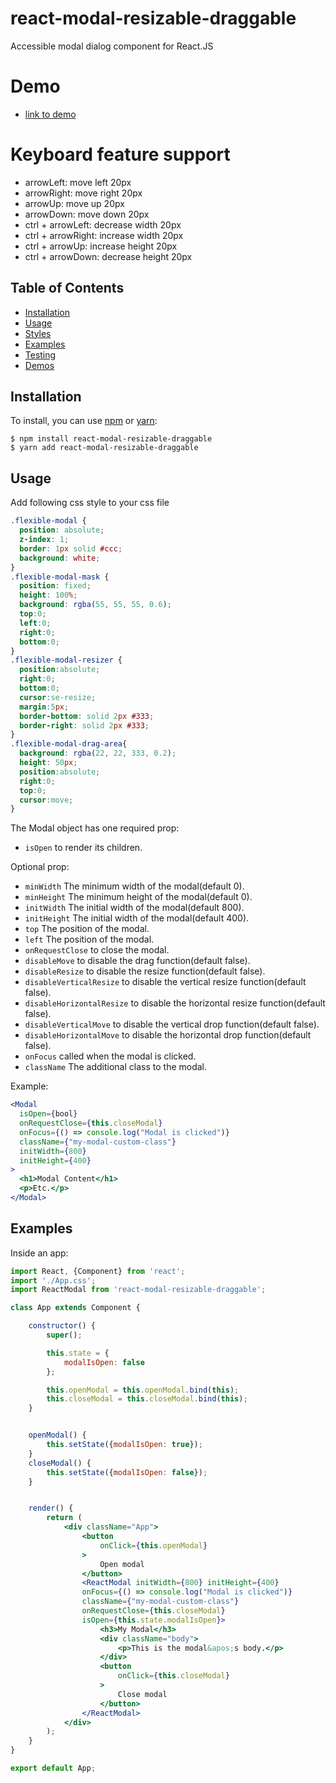 # react-modal-resizable-draggable

Accessible modal dialog component for React.JS

# Demo
* [link to demo](https://wwan5803.github.io/react-modal-resizable-draggable/)

# Keyboard feature support
* arrowLeft: move left 20px
* arrowRight: move right 20px
* arrowUp: move up 20px
* arrowDown: move down 20px
* ctrl + arrowLeft: decrease width 20px
* ctrl + arrowRight: increase width 20px
* ctrl + arrowUp: increase height 20px
* ctrl + arrowDown: decrease height 20px

## Table of Contents

* [Installation](#installation)
* [Usage](#usage)
* [Styles](#styles)
* [Examples](#examples)
* [Testing](#testing)
* [Demos](#demos)

## Installation

To install, you can use [npm](https://npmjs.org/) or [yarn](https://yarnpkg.com):


    $ npm install react-modal-resizable-draggable
    $ yarn add react-modal-resizable-draggable


## Usage
Add following css style to your css file
```css
.flexible-modal {
  position: absolute;
  z-index: 1;
  border: 1px solid #ccc;
  background: white;
}
.flexible-modal-mask {
  position: fixed;
  height: 100%;
  background: rgba(55, 55, 55, 0.6);
  top:0;
  left:0;
  right:0;
  bottom:0;
}
.flexible-modal-resizer {
  position:absolute;
  right:0;
  bottom:0;
  cursor:se-resize;
  margin:5px;
  border-bottom: solid 2px #333;
  border-right: solid 2px #333;
}
.flexible-modal-drag-area{
  background: rgba(22, 22, 333, 0.2);
  height: 50px;
  position:absolute;
  right:0;
  top:0;
  cursor:move;
}
```

The Modal object has one required prop:

- `isOpen` to render its children.

Optional prop:

- `minWidth` The minimum width of the modal(default 0).
- `minHeight` The minimum height of the modal(default 0).
- `initWidth` The initial width of the modal(default 800).
- `initHeight` The initial width of the modal(default 400).
- `top` The position of the modal.
- `left` The position of the modal.
- `onRequestClose` to close the modal.
- `disableMove` to disable the drag function(default false).
- `disableResize` to disable the resize function(default false).
- `disableVerticalResize` to disable the vertical resize function(default false).
- `disableHorizontalResize` to disable the horizontal resize function(default false).
- `disableVerticalMove` to disable the vertical drop function(default false).
- `disableHorizontalMove` to disable the horizontal drop function(default false).
- `onFocus` called when the modal is clicked.
- `className` The additional class to the modal.


Example:

```jsx
<Modal
  isOpen={bool}
  onRequestClose={this.closeModal}
  onFocus={() => console.log("Modal is clicked")}
  className={"my-modal-custom-class"}
  initWidth={800} 
  initHeight={400}
>
  <h1>Modal Content</h1>
  <p>Etc.</p>
</Modal>
```


## Examples

Inside an app:

```jsx
import React, {Component} from 'react';
import './App.css';
import ReactModal from 'react-modal-resizable-draggable';

class App extends Component {

    constructor() {
        super();

        this.state = {
            modalIsOpen: false
        };

        this.openModal = this.openModal.bind(this);
        this.closeModal = this.closeModal.bind(this);
    }


    openModal() {
        this.setState({modalIsOpen: true});
    }
    closeModal() {
        this.setState({modalIsOpen: false});
    }


    render() {
        return (
            <div className="App">
                <button
                    onClick={this.openModal}
                >
                    Open modal
                </button>
                <ReactModal initWidth={800} initHeight={400} 
                onFocus={() => console.log("Modal is clicked")}
                className={"my-modal-custom-class"}
                onRequestClose={this.closeModal} 
                isOpen={this.state.modalIsOpen}>
                    <h3>My Modal</h3>
                    <div className="body">
                        <p>This is the modal&apos;s body.</p>
                    </div>
                    <button
                        onClick={this.closeModal}
                    >
                        Close modal
                    </button>
                </ReactModal>
            </div>
        );
    }
}

export default App;

```

